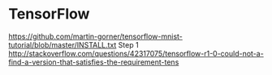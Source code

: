 # TensorFlow
https://github.com/martin-gorner/tensorflow-mnist-tutorial/blob/master/INSTALL.txt
Step 1 http://stackoverflow.com/questions/42317075/tensorflow-r1-0-could-not-a-find-a-version-that-satisfies-the-requirement-tens
